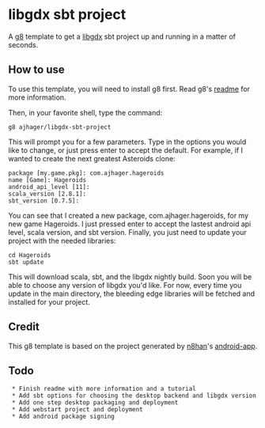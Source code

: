 # libgdx sbt project

A [g8](http://github.com/n8han/giter8) template to get a [libgdx](http://code.google.com/p/libgdx/) sbt project up and running in a matter of seconds.

## How to use

To use this template, you will need to install g8 first.
Read g8's [readme](http://github.com/n8han/giter8#readme) for more information.

Then, in your favorite shell, type the command:

    g8 ajhager/libgdx-sbt-project

This will prompt you for a few parameters. Type in the options you would like to change, or just press enter to accept the default. For example, if I wanted to create the next greatest Asteroids clone:

    package [my.game.pkg]: com.ajhager.hageroids
    name [Game]: Hageroids
    android_api_level [11]:
    scala_version [2.8.1]:
    sbt_version [0.7.5]:

You can see that I created a new package, com.ajhager.hageroids, for my new game Hageroids. I just pressed enter to accept the lastest android api level, scala version, and sbt version. Finally, you just need to update your project with the needed libraries:

    cd Hageroids
    sbt update

This will download scala, sbt, and the libgdx nightly build. Soon you will be able to choose any version of libgdx you'd like. For now, every time you update in the main directory, the bleeding edge libraries will be fetched and installed for your project.

## Credit
This g8 template is based on the project generated by [n8han](http://github/n8han)'s [android-app](https://github.com/n8han/android-app.g8).

## Todo

     * Finish readme with more information and a tutorial
     * Add sbt options for choosing the desktop backend and libgdx version
     * Add one step desktop packaging and deployment
     * Add webstart project and deployment
     * Add android package signing
